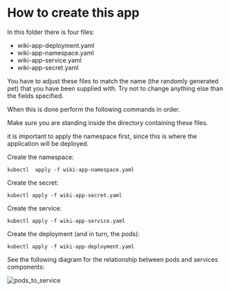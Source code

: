 ﻿# How to create this app
In this folder there is four files:

* wiki-app-deployment.yaml
* wiki-app-namespace.yaml
* wiki-app-service.yaml
* wiki-app-secret.yaml

You have to adjust these files to match the name (the randomly generated pet) that you have been supplied with. Try not to change anything else than the fields specified.

When this is done perform the following commands in order.

Make sure you are standing inside the directory containing these files.

it is important to apply the namespace first, since this is where the application will be deployed.

Create the namespace:

```kubectl  apply -f wiki-app-namespace.yaml```

Create the secret:

```kubectl apply -f wiki-app-secret.yaml```

Create the service:

```kubectl apply -f wiki-app-service.yaml```

Create the deployment (and in turn, the pods):

```kubectl apply -f wiki-app-deployment.yaml```


See the following diagram for the relationship between pods and services components:

![pods_to_service](pods_to_service.png)
